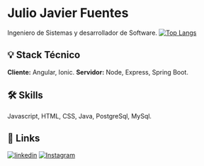 
# Julio Javier Fuentes

Ingeniero de Sistemas y desarrollador de Software.
[![Top Langs](https://github-readme-stats.vercel.app/api/top-langs/?username=JulioJavif&layout=compact)](https://github.com/anuraghazra/github-readme-stats)

## 💡 Stack Técnico
**Cliente:** Angular, Ionic.
**Servidor:** Node, Express, Spring Boot.
## 🛠 Skills
Javascript, HTML, CSS, Java, PostgreSql, MySql.
## 🔗 Links
[![linkedin](https://img.shields.io/badge/linkedin-0A66C2?style=for-the-badge&logo=linkedin&logoColor=white)](https://www.linkedin.com/in/juliojavif/)
[![Instagram](https://img.shields.io/badge/instagram-FA4EE7?style=for-the-badge&logo=instagram&logoColor=white)](https://www.instagram.com/juliofts99/)
<!-- ![Anurag's GitHub stats](https://github-readme-stats.vercel.app/api?username=JulioJavif&show_icons=true&theme=radical) -->
